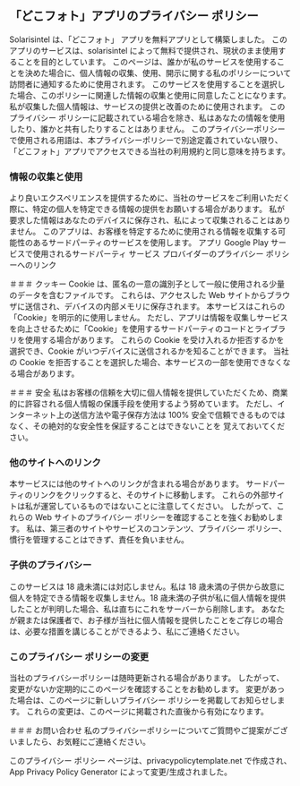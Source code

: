 ## 「どこフォト」アプリのプライバシー ポリシー
Solarisintel は、「どこフォト」 アプリを無料アプリとして構築しました。
このアプリのサービスは、solarisintel によって無料で提供され、現状のまま使用することを目的としています。
このページは、誰かが私のサービスを使用することを決めた場合に、個人情報の収集、使用、開示に関する私のポリシーについて訪問者に通知するために使用されます。
このサービスを使用することを選択した場合、このポリシーに関連した情報の収集と使用に同意したことになります。 私が収集した個人情報は、サービスの提供と改善のために使用されます。 このプライバシー ポリシーに記載されている場合を除き、私はあなたの情報を使用したり、誰かと共有したりすることはありません。
このプライバシーポリシーで使用される用語は、本プライバシーポリシーで別途定義されていない限り、「どこフォト」アプリでアクセスできる当社の利用規約と同じ意味を持ちます。

### 情報の収集と使用
より良いエクスペリエンスを提供するために、当社のサービスをご利用いただく際に、特定の個人を特定できる情報の提供をお願いする場合があります。 
私が要求した情報はあなたのデバイスに保存され、私によって収集されることはありません。
このアプリは、お客様を特定するために使用される情報を収集する可能性のあるサードパーティのサービスを使用します。
アプリ Google Play サービスで使用されるサードパーティ サービス 
プロバイダーのプライバシー ポリシーへのリンク

＃＃＃ クッキー
Cookie は、匿名の一意の識別子として一般に使用される少量のデータを含むファイルです。 これらは、アクセスした Web サイトからブラウザに送信され、デバイスの内部メモリに保存されます。
本サービスはこれらの「Cookie」を明示的に使用しません。 ただし、アプリは情報を収集しサービスを向上させるために「Cookie」を使用するサードパーティのコードとライブラリを使用する場合があります。 これらの Cookie を受け入れるか拒否するかを選択でき、Cookie がいつデバイスに送信されるかを知ることができます。 当社の Cookie を拒否することを選択した場合、本サービスの一部を使用できなくなる場合があります。

＃＃＃ 安全
私はお客様の信頼を大切に個人情報を提供していただくため、商業的に許容される個人情報の保護手段を使用するよう努めています。 
ただし、インターネット上の送信方法や電子保存方法は 100% 安全で信頼できるものではなく、その絶対的な安全性を保証することはできないことを
覚えておいてください。

### 他のサイトへのリンク
本サービスには他のサイトへのリンクが含まれる場合があります。 サードパーティのリンクをクリックすると、そのサイトに移動します。 
これらの外部サイトは私が運営しているものではないことに注意してください。 
したがって、これらの Web サイトのプライバシー ポリシーを確認することを強くお勧めします。
私は、第三者のサイトやサービスのコンテンツ、プライバシー ポリシー、慣行を管理することはできず、責任を負いません。

### 子供のプライバシー
このサービスは 18 歳未満には対応しません。私は 18 歳未満の子供から故意に個人を特定できる情報を収集しません。18 歳未満の子供が私に個人情報を提供したことが判明した場合、私は直ちにこれをサーバーから削除します。 あなたが親または保護者で、お子様が当社に個人情報を提供したことをご存じの場合は、必要な措置を講じることができるよう、私にご連絡ください。

### このプライバシー ポリシーの変更
当社のプライバシーポリシーは随時更新される場合があります。 したがって、変更がないか定期的にこのページを確認することをお勧めします。 変更があった場合は、このページに新しいプライバシー ポリシーを掲載してお知らせします。 これらの変更は、このページに掲載された直後から有効になります。
  
＃＃＃ お問い合わせ
私のプライバシーポリシーについてご質問やご提案がございましたら、お気軽にご連絡ください。

このプライバシー ポリシー ページは、privacypolicytemplate.net で作成され、App Privacy Policy Generator によって変更/生成されました。
